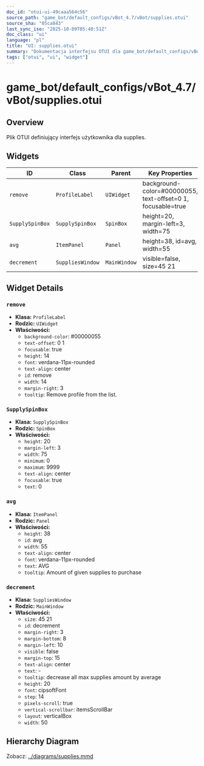 ```yaml
---
doc_id: "otui-ui-49caaa564c56"
source_path: "game_bot/default_configs/vBot_4.7/vBot/supplies.otui"
source_sha: "05ca843"
last_sync_iso: "2025-10-09T05:40:51Z"
doc_class: "ui"
language: "pl"
title: "UI: supplies.otui"
summary: "Dokumentacja interfejsu OTUI dla game_bot/default_configs/vBot_4.7/vBot/supplies.otui"
tags: ["otui", "ui", "widget"]
---
```


# game_bot/default_configs/vBot_4.7/vBot/supplies.otui

## Overview

Plik OTUI definiujący interfejs użytkownika dla supplies.

## Widgets

| ID | Class | Parent | Key Properties |
|----|-------|--------|----------------|
| `remove` | `ProfileLabel` | `UIWidget` | background-color=#00000055, text-offset=0 1, focusable=true |
| `SupplySpinBox` | `SupplySpinBox` | `SpinBox` | height=20, margin-left=3, width=75 |
| `avg` | `ItemPanel` | `Panel` | height=38, id=avg, width=55 |
| `decrement` | `SuppliesWindow` | `MainWindow` | visible=false, size=45 21 |

## Widget Details

### `remove`

- **Klasa:** `ProfileLabel`
- **Rodzic:** `UIWidget`
- **Właściwości:**
  - `background-color`: #00000055
  - `text-offset`: 0 1
  - `focusable`: true
  - `height`: 14
  - `font`: verdana-11px-rounded
  - `text-align`: center
  - `id`: remove
  - `width`: 14
  - `margin-right`: 3
  - `tooltip`: Remove profile from the list.

### `SupplySpinBox`

- **Klasa:** `SupplySpinBox`
- **Rodzic:** `SpinBox`
- **Właściwości:**
  - `height`: 20
  - `margin-left`: 3
  - `width`: 75
  - `minimum`: 0
  - `maximum`: 9999
  - `text-align`: center
  - `focusable`: true
  - `text`: 0

### `avg`

- **Klasa:** `ItemPanel`
- **Rodzic:** `Panel`
- **Właściwości:**
  - `height`: 38
  - `id`: avg
  - `width`: 55
  - `text-align`: center
  - `font`: verdana-11px-rounded
  - `text`: AVG
  - `tooltip`: Amount of given supplies to purchase

### `decrement`

- **Klasa:** `SuppliesWindow`
- **Rodzic:** `MainWindow`
- **Właściwości:**
  - `size`: 45 21
  - `id`: decrement
  - `margin-right`: 3
  - `margin-bottom`: 8
  - `margin-left`: 10
  - `visible`: false
  - `margin-top`: 15
  - `text-align`: center
  - `text`: -
  - `tooltip`: decrease all max supplies amount by average
  - `height`: 20
  - `font`: cipsoftFont
  - `step`: 14
  - `pixels-scroll`: true
  - `vertical-scrollbar`: itemsScrollBar
  - `layout`: verticalBox
  - `width`: 50

## Hierarchy Diagram

Zobacz: [../diagrams/supplies.mmd](../diagrams/supplies.mmd)
